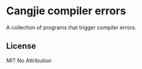 # Cangjie compiler errors

A collection of programs that trigger compiler errors.

## License

MIT No Attribution
